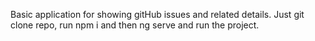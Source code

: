 Basic application for showing gitHub issues and related details.
Just git clone repo, run npm i and then ng serve and run the project.
